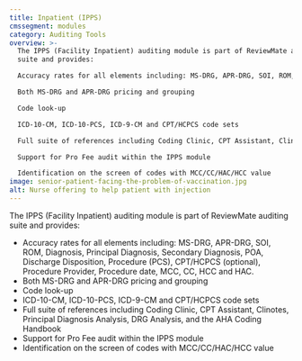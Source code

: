 ```yaml
---
title: Inpatient (IPPS)
cmssegment: modules
category: Auditing Tools
overview: >-
  The IPPS (Facility Inpatient) auditing module is part of ReviewMate auditing
  suite and provides:

  Accuracy rates for all elements including: MS-DRG, APR-DRG, SOI, ROM, Diagnosis, Principal Diagnosis, Secondary Diagnosis, POA, Discharge Disposition, Procedure (PCS), CPT/HCPCS (optional), Procedure Provider, Procedure date, MCC, CC, HCC and HAC.

  Both MS-DRG and APR-DRG pricing and grouping

  Code look-up

  ICD-10-CM, ICD-10-PCS, ICD-9-CM and CPT/HCPCS code sets

  Full suite of references including Coding Clinic, CPT Assistant, Clinotes, Principal Diagnosis Analysis, DRG Analysis, and the AHA Coding Handbook

  Support for Pro Fee audit within the IPPS module

  Identification on the screen of codes with MCC/CC/HAC/HCC value
image: senior-patient-facing-the-problem-of-vaccination.jpg
alt: Nurse offering to help patient with injection
---
```

The IPPS (Facility Inpatient) auditing module is part of ReviewMate auditing suite and provides:

* Accuracy rates for all elements including: MS-DRG, APR-DRG, SOI, ROM, Diagnosis, Principal Diagnosis, Secondary Diagnosis, POA, Discharge Disposition, Procedure (PCS), CPT/HCPCS (optional), Procedure Provider, Procedure date, MCC, CC, HCC and HAC.
* Both MS-DRG and APR-DRG pricing and grouping
* Code look-up
* ICD-10-CM, ICD-10-PCS, ICD-9-CM and CPT/HCPCS code sets
* Full suite of references including Coding Clinic, CPT Assistant, Clinotes, Principal Diagnosis Analysis, DRG Analysis, and the AHA Coding Handbook
* Support for Pro Fee audit within the IPPS module
* Identification on the screen of codes with MCC/CC/HAC/HCC value
